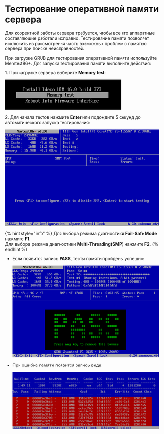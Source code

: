 # Тестирование оперативной памяти сервера

Для корректной работы сервера требуется, чтобы все его аппаратные составляюшие работали исправно.
Тестирование памяти позволяет исключить из рассмотрения часть возможных проблем с памятью сервера при поиске неисправностей.

При загрузке GRUB для тестирования оперативной памяти используйте Memtest86+.
Для запуска тестирования памяти выполните действия:

1\. При загрузке сервера выберите **Memory test**:
   
![](/.gitbook/assets/memory-testing1.png)

2\. Для начала тестов нажмите **Enter** или подождите 5 секунд до автоматического запуска тестирования:

![](/.gitbook/assets/memory-testing2.png)

{% hint style="info" %}
Для выбора режима диагностики **Fail-Safe Mode** нажмите **F1**.\
Для выбора режима диагностики **Multi-Threading(SMP)** нажмите **F2**.
{% endhint %}

* Если появится запись **PASS**, тесты памяти пройдены успешно:

    ![](/.gitbook/assets/memory-testing4.png)

* При ошибке памяти появится запись вида:
    
    ![](/.gitbook/assets/memory-testing5.png)
